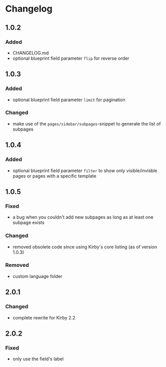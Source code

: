 # Changelog


## 1.0.2

### Added
+ CHANGELOG.md
+ optional blueprint field parameter `flip` for reverse order

## 1.0.3

### Added
+ optional blueprint field parameter `limit` for pagination

### Changed
+ make use of the `pages/sidebar/subpages`-snippet to generate the list of subpages

## 1.0.4

### Added
+ optional blueprint field parameter `filter` to show only visible/invisble pages or pages with a specific template

## 1.0.5

### Fixed
+ a bug when you couldn't add new subpages as long as at least one subpage exists

### Changed
+ removed obsolete code since using Kirby's core listing (as of version 1.0.3)

### Removed
+ custom language folder

## 2.0.1

### Changed
+ complete rewrite for Kirby 2.2

## 2.0.2

### Fixed
+ only use the field's label
